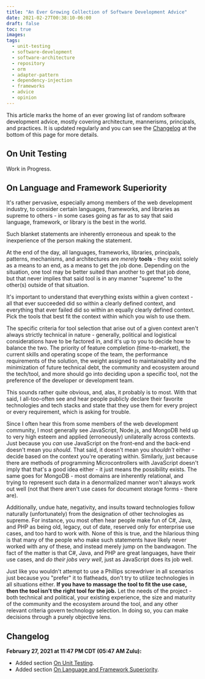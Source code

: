 ```yaml
---
title: "An Ever Growing Collection of Software Development Advice"
date: 2021-02-27T00:38:10-06:00
draft: false
toc: true
images:
tags:
  - unit-testing
  - software-development
  - software-architecture
  - repository
  - orm
  - adapter-pattern
  - dependency-injection
  - frameworks
  - advice
  - opinion
---
```


This article marks the home of an ever growing list of random software development advice, mostly covering architecture, mannerisms, principals, and practices. It is updated regularly and you can see the [Changelog](#changelog) at the bottom of this page for more details.

## On Unit Testing

Work in Progress.

<!-- A generally erroneous but still all-too-prominent *practice* when writing unit tests is to rely heavily on mocks and mocking frameworks. Specifically, this issue seems to stem from an equally erroneous and equally all-too-common *idea* that the definition of a "unit" in a "unit test" is a single function or class. The aforementioned practice follows logically from that idea - if the unit is the function under test and only the function under test, you can't possibly allow logic within external dependencies used by that function to influence the results of the test. As stated, this is false. Many will say that a unit test requires the mocking of all dependencies while an integration test allows the inclusion of dependencies. -->

## On Language and Framework Superiority

It's rather pervasive, especially among members of the web development industry, to consider certain languages, frameworks, and libraries as supreme to others - in some cases going as far as to say that said language, framework, or library is the best in the world.

Such blanket statements are inherently erroneous and speak to the inexperience of the person making the statement.

At the end of the day, all languages, frameworks, libraries, principals, patterns, mechanisms, and architectures are *merely* **tools** - they exist solely as a means to an end, as a means to get the job done. Depending on the situation, one tool may be better suited than another to get that job done, but that never implies that said tool is in any manner "supreme" to the other(s) outside of that situation.

It's important to understand that everything exists within a given context - all that ever succeeded did so within a clearly defined context, and everything that ever failed did so within an equally clearly defined context. Pick the tools that best fit the context within which you wish to use them.

The specific criteria for tool selection that arise out of a given context aren't always strictly technical in nature - generally, political and logistical considerations have to be factored in, and it's up to you to decide how to balance the two. The priority of feature completion (time-to-market), the current skills and operating scope of the team, the performance requirements of the solution, the weight assigned to maintainability and the minimization of future technical debt, the community and ecosystem around the tech/tool, and more should go into deciding upon a specific tool, not the preference of the developer or development team.

This sounds rather quite obvious, and, alas, it probably is to most. With that said, I all-too-often see and hear people publicly declare their favorite technologies and tech stacks and state that they use them for every project or every requirement, which is asking for trouble.

Since I often hear this from some members of the web development community, I most generally see JavaScript, Node.js, and MongoDB held up to very high esteem and applied (erroneously) unilaterally across contexts. Just because you *can* use JavaScript on the front-end and the back-end doesn't mean you *should*. That said, it doesn't mean you *shouldn't* either - decide based on the context you're operating within. Similarly, just because there are methods of programming Microcontrollers with JavaScript doesn't imply that that's a good idea either - it just means the possibility exists. The same goes for MongoDB - most domains are inherently relational, and trying to represent such data in a denormalized manner won't always work out well (not that there aren't use cases for document storage forms - there are).

Additionally, undue hate, negativity, and insults toward technologies follow naturally (unfortunately) from the designation of other technologies as supreme. For instance, you most often hear people make fun of C#, Java, and PHP as being old, legacy, out of date, reserved only for enterprise use cases, and too hard to work with. None of this is true, and the hilarious thing is that many of the people who make such statements have likely never worked with any of these, and instead merely jump on the bandwagon. The fact of the matter is that C#, Java, and PHP are great languages, have their use cases, and *do their jobs very well*, just as JavaScript does its job well.

Just like you wouldn't attempt to use a Phillips screwdriver in all scenarios just because you "prefer" it to flatheads, don't try to utilize technologies in all situations either. **If you have to massage the tool to fit the use case, then the tool isn't the right tool for the job.** Let the needs of the project - both technical and political, your existing experience, the size and maturity of the community and the ecosystem around the tool, and any other relevant criteria govern technology selection. In doing so, you can make decisions through a purely objective lens.

## Changelog

**February 27, 2021 at 11:47 PM CDT (05:47 AM Zulu):**
- Added section [On Unit Testing](#on-unit-testing).
- Added section [On Language and Framework Superiority](#on-language-and-framework-superiority).